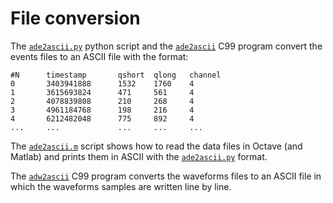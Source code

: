 # File conversion

The [`ade2ascii.py`](./ade2ascii.py) python script and the [`ade2ascii`](./ade2ascii.c) C99 program convert the events files to an ASCII file with the format:

    #N      timestamp       qshort  qlong   channel
    0       3403941888      1532    1760    4
    1       3615693824      471     561     4
    2       4078839808      210     268     4
    3       4961184768      198     216     4
    4       6212482048      775     892     4
    ...     ...             ...     ...     ...

The [`ade2ascii.m`](./ade2ascii.m) script shows how to read the data files in Octave (and Matlab) and prints them in ASCII with the [`ade2ascii.py`](./ade2ascii.py) format.

The [`adw2ascii`](./ade2ascii.c) C99 program converts the waveforms files to an ASCII file in which the waveforms samples are written line by line.